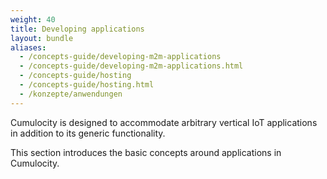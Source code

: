 ```yaml
---
weight: 40
title: Developing applications
layout: bundle
aliases:
  - /concepts-guide/developing-m2m-applications
  - /concepts-guide/developing-m2m-applications.html
  - /concepts-guide/hosting
  - /concepts-guide/hosting.html
  - /konzepte/anwendungen
---
```


Cumulocity is designed to accommodate arbitrary vertical IoT applications in addition to its generic functionality.

This section introduces the basic concepts around applications in Cumulocity.